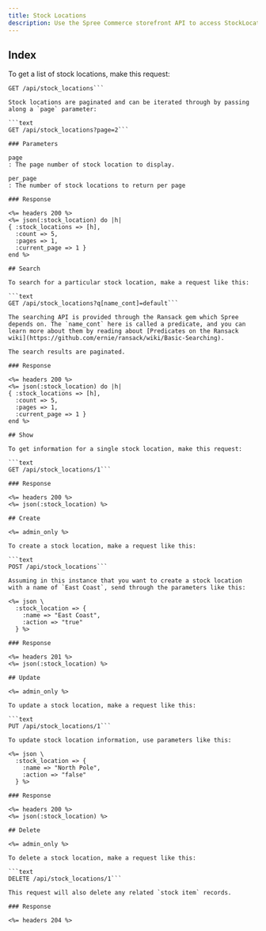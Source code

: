 ```yaml
---
title: Stock Locations
description: Use the Spree Commerce storefront API to access StockLocation data.
---
```


## Index

To get a list of stock locations, make this request:

```text
GET /api/stock_locations```

Stock locations are paginated and can be iterated through by passing along a `page` parameter:

```text
GET /api/stock_locations?page=2```

### Parameters

page
: The page number of stock location to display.

per_page
: The number of stock locations to return per page

### Response

<%= headers 200 %>
<%= json(:stock_location) do |h|
{ :stock_locations => [h],
  :count => 5,
  :pages => 1,
  :current_page => 1 }
end %>

## Search

To search for a particular stock location, make a request like this:

```text
GET /api/stock_locations?q[name_cont]=default```

The searching API is provided through the Ransack gem which Spree depends on. The `name_cont` here is called a predicate, and you can learn more about them by reading about [Predicates on the Ransack wiki](https://github.com/ernie/ransack/wiki/Basic-Searching).

The search results are paginated.

### Response

<%= headers 200 %>
<%= json(:stock_location) do |h|
{ :stock_locations => [h],
  :count => 5,
  :pages => 1,
  :current_page => 1 }
end %>

## Show

To get information for a single stock location, make this request:

```text
GET /api/stock_locations/1```

### Response

<%= headers 200 %>
<%= json(:stock_location) %>

## Create

<%= admin_only %>

To create a stock location, make a request like this:

```text
POST /api/stock_locations```

Assuming in this instance that you want to create a stock location with a name of `East Coast`, send through the parameters like this:

<%= json \
  :stock_location => {
    :name => "East Coast",
    :action => "true"
  } %>

### Response

<%= headers 201 %>
<%= json(:stock_location) %>

## Update

<%= admin_only %>

To update a stock location, make a request like this:

```text
PUT /api/stock_locations/1```

To update stock location information, use parameters like this:

<%= json \
  :stock_location => {
    :name => "North Pole",
    :action => "false"
  } %>

### Response

<%= headers 200 %>
<%= json(:stock_location) %>

## Delete

<%= admin_only %>

To delete a stock location, make a request like this:

```text
DELETE /api/stock_locations/1```

This request will also delete any related `stock item` records.

### Response

<%= headers 204 %>
